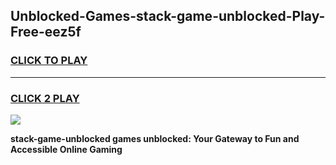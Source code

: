 
## Unblocked-Games-stack-game-unblocked-Play-Free-eez5f
<h3>
<a href="https://premium76.site?title=stack-game-unblocked&ref=21A">CLICK TO PLAY</a></h3>
<hr>

<h3>
<a href="https://premium76.site?title=stack-game-unblocked&ref=21A">CLICK 2 PLAY</a>
  
</h3>

<a href="https://premium76.site?title=stack-game-unblocked&ref=21A"><img src="https://clearcache.store/games.png"></a>


**stack-game-unblocked games unblocked: Your Gateway to Fun and Accessible Online Gaming**
